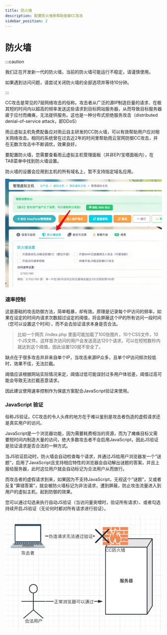 ```yaml
---
title: 防火墙
description: 配置防火墙来帮助抵御CC攻击
sidebar_position: 2
---
```



# 防火墙

:::caution

我们正在开发新一代的防火墙，当前的防火墙可能运行不稳定，请谨慎使用。

如果遇到访问问题，请尝试关闭防火墙的全部选项并等待10分钟。

:::

CC攻击是常见的7层网络攻击的俗称。攻击者从广泛的源IP制造巨量的请求、在极其短的时间内以超高的频率发送这些请求到目标网站服务器，从而导致目标服务器疲于应付而瘫痪，无法提供服务。这也是一种分布式拒绝服务攻击（distributed denial-of-service attack，即DDoS）

雨云虚拟主机免费配备应对雨云自主研发的CC防火墙，可以有效帮助用户应对相关网络攻击。相同的系统曾在过去近2年的时间里帮助雨云官网防御CC攻击，并在无数次攻击中不断调优，效果良好。

要配置防火墙，您需要查看雨云虚拟主机管理面板（并非EP/宝塔面板内），在TAB菜单中找到防火墙设置。

防火墙的设置会应用到主机的所有域名上，暂不支持指定域名应用。

![image-20221218214406621@50](./assets/image-20221218214406621.png)



### 速率控制

这是基础的攻击防御方法，简单粗暴，却有效。原理是记录每个IP访问的频率，如果在设定的时间内请求次数超过设定的阈值，将会屏蔽这个IP的所有访问一段时间（您可以设置这个时间），而不会去验证请求本身是否合法。

> 比如一个网页 /index.php 里面可能加载了100张图片，10个CSS文件，10个JS文件。这样首次访问的用户会发送高达120个请求，可以在短短数秒内就达到这个阈值，因此设置120就不安全了。

缺点在于很多攻击并非来自单个IP，当攻击来源IP众多，且单个IP访问频次较低时，效果不佳，无法拦截。

阈值应该根据网站实际情况来定，阈值过低可能误封过多用户体验差，阈值过高可能会导致无法拦截恶意请求。

因此建议使用速率控制作为保底方案配合JavaScript验证来使用。



### JavaScript 验证

俗称JS验证。CC攻击的令人头疼的地方在于难以鉴别是攻击者伪造的虚假请求还是真实用户的访问。

JavaScript是一个浏览器功能，因为需要耗费相当的资源，而为了瘫痪目标又需要短时间内制造大量的访问，绝大多数攻击者不会启用JavaScript，因此JS验证是验证请求是否合法的一种方式。

当JS验证启动时，防火墙会自动检查每个请求，并通过JS给用户浏览器发一个“谜题”，启用了JavaScript且支持相应特性的浏览器会自动解出谜题的答案，并且上报给服务器，此时这位用户就会自动标记为合法用户从而放行。

而攻击者的虚假请求到来，如果因为不支持JavaScript，无视这个“谜题”，又或者反复“算错答案”，就会被防火墙标记为非法请求，遭到屏蔽，防止攻击流量进入到用户的虚拟主机，起到防御的效果。

您可以通过勾选来执行自动JS验证（当访问量突增时，验证所有请求）、或者勾选持续开启JS验证（无论何时都对所有请求进行验证）。

![image-20221218215920907@50](./assets/image-20221218215920907.png)



[SSL证书中心]: https://app.rainyun.com/apps/ssl/list

